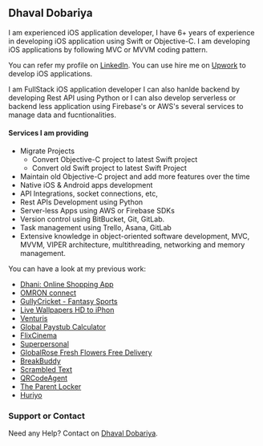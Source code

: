 ## Dhaval Dobariya

I am experienced iOS application developer, I have 6+ years of experience in developing iOS application using Swift or Objective-C. I am developing iOS applications by following MVC or MVVM coding pattern.

You can refer my profile on [LinkedIn](https://www.linkedin.com/in/dhaval-dobariya-007/).
You can use hire me on [Upwork](https://www.upwork.com/fl/dobariyadhaval) to develop iOS applications.

I am FullStack iOS application developer I can also hanlde backend by developing Rest API using Python or I can also develop serverless or backend less application using Firebase's or AWS's several services to manage data and fucntionalities.

#### Services I am providing

- Migrate Projects 
  - Convert Objective-C project to latest Swift project 
  - Convert old Swift project to latest Swift Project 
- Maintain old Objective-C project and add more features over the time 
- Native iOS & Android apps development
- API Integrations, socket connections, etc,
- Rest APIs Development using Python 
- Server-less Apps using AWS or Firebase SDKs 
- Version control using BitBucket, Git, GitLab. 
- Task management using Trello, Asana, GitLab 
- Extensive knowledge in object-oriented software development, MVC, MVVM, VIPER architecture, multithreading, networking and memory management.

You can have a look at my previous work:

* [Dhani: Online Shopping App](https://apps.apple.com/in/app/dhani-credit-and-online-store/id1273192455)
* [OMRON connect](https://apps.apple.com/in/app/omron-connect/id1003177043)
* [GullyCricket - Fantasy Sports](https://apps.apple.com/us/app/gully-cricket-fantasy/id1490300794)
* [Live Wallpapers HD to iPhon](https://apps.apple.com/us/app/live-wallpapers-hd-to-iphone/id1491444186)
* [Venturis](https://apps.apple.com/us/app/venturis/id1436329159)
* [Global Paystub Calculator](https://apps.apple.com/us/app/global-paystub-calculator/id1357919469)
* [FlixCinema](https://apps.apple.com/us/app/flixcinema/id1216604696)
* [Superpersonal](https://apps.apple.com/us/app/superpersonal/id1450291423)
* [GlobalRose Fresh Flowers Free Delivery](https://itunes.apple.com/in/app/globalrose-fresh-flowers-free-delivery/id1020557761?mt=8)
* [BreakBuddy](https://itunes.apple.com/us/app/breakbuddy/id1191169954?mt=8)
* [Scrambled Text](https://apps.apple.com/us/app/scrambled-txt/id1463573695?ls=1)
* [QRCodeAgent](https://apps.apple.com/us/app/qrcodeagent/id1414426396?ls=1)
* [The Parent Locker](https://apps.apple.com/us/app/the-parent-locker/id1220676321)
* [Huriyo](https://apps.apple.com/us/app/huriyo/id1369652672?ls=1)

### Support or Contact

Need any Help? Contact on [Dhaval Dobariya](mailto:dobariyadhaval2020@gmail.com).
